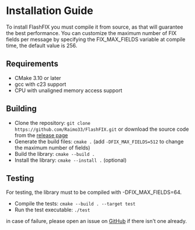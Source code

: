 # Installation Guide

To install FlashFIX you must compile it from source, as that will guarantee the best performance.
You can customize the maximum number of FIX fields per message by specifying the FIX_MAX_FIELDS variable at compile time, the default value is 256.

## Requirements

  - CMake 3.10 or later
  - gcc with c23 support
  - CPU with unaligned memory access support

## Building

  - Clone the repository: ```git clone https://github.com/Raimo33/FlashFIX.git``` or download the source code from the [release page](https://github.com/Raimo33/FlashFIX/releases)
  - Generate the build files: ```cmake .``` (add ```-DFIX_MAX_FIELDS=512``` to change the maximum number of fields)
  - Build the library: ```cmake --build .```
  - Install the library: ```cmake --install .``` (optional)

## Testing

For testing, the library must to be compiled with -DFIX_MAX_FIELDS=64.
  
  - Compile the tests: ```cmake --build . --target test```
  - Run the test executable: ```./test```

in case of failure, please open an issue on [GitHub](https://github.com/Raimo33/FlashFIX/labels/test-failed) if there isn't one already.